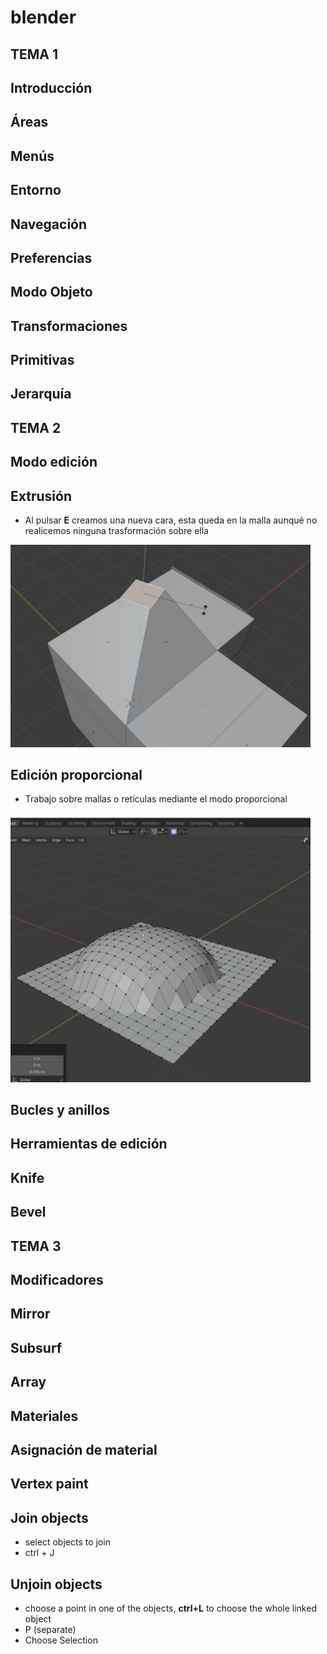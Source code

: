 # blender

## TEMA 1

## Introducción
## Áreas
## Menús
## Entorno
## Navegación
## Preferencias
## Modo Objeto
## Transformaciones
## Primitivas
## Jerarquía

## TEMA 2

## Modo edición

## Extrusión
- Al pulsar **E** creamos una nueva cara, esta queda en la malla aunqué no realicemos ninguna trasformación sobre ella  

<img src="https://raw.githubusercontent.com/manviny/blender/main/assets/extrusion.png" width="480">

## Edición proporcional
- Trabajo sobre mallas o retículas mediante el modo proporcional

<img src="https://raw.githubusercontent.com/manviny/blender/main/assets/edicion_proporcional.png" width="480">

## Bucles y anillos

## Herramientas de edición

## Knife

## Bevel

## TEMA 3


## Modificadores

## Mirror

## Subsurf

## Array

## Materiales

## Asignación de material

## Vertex paint

## 

## 









## Join objects
- select objects to join
- ctrl + J
## Unjoin objects
- choose a point in one of the objects, **ctrl+L** to choose the whole linked object
- P (separate)
- Choose Selection
